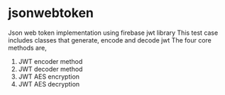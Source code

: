 # jsonwebtoken
Json web token implementation using firebase jwt library
This test case includes classes that generate, encode and decode jwt
The four core methods are,
1. JWT encoder method
2. JWT decoder method
3. JWT AES encryption
4. JWT AES decryption

